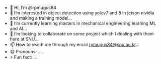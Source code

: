 - 👋 Hi, I’m @rpmugus84
- 👀 I’m interested in object detection using yolov7 and 8 in jetson nividia and making a training model...
- 🌱 I’m currently learning masters in mechanical engineering learning ML and AI...
- 💞️ I’m looking to collaborate on some project which I dealing with them here at SNU...
- 📫 How to reach me through my email rpmugus84@snu.ac.kr...
- 😄 Pronouns: ...
- ⚡ Fun fact: ...

<!---
rpmugus84/rpmugus84 is a ✨ special ✨ repository because its `README.md` (this file) appears on your GitHub profile.
You can click the Preview link to take a look at your changes.
--->
